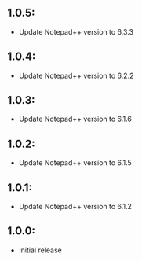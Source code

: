## 1.0.5:
* Update Notepad++ version to 6.3.3

## 1.0.4:
* Update Notepad++ version to 6.2.2

## 1.0.3:
* Update Notepad++ version to 6.1.6

## 1.0.2:
* Update Notepad++ version to 6.1.5

## 1.0.1:
* Update Notepad++ version to 6.1.2

## 1.0.0:
* Initial release
